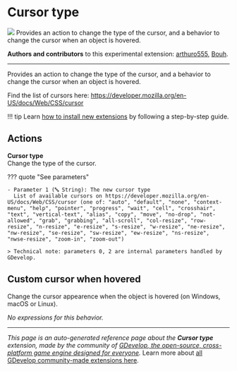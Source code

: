 # Cursor type

<img src="https://resources.gdevelop-app.com/assets/Icons/cursor-default-outline.svg" class="extension-icon"></img>
Provides an action to change the type of the cursor, and a behavior to change the cursor when an object is hovered.

**Authors and contributors** to this experimental extension: [arthuro555](https://gd.games/arthuro555), [Bouh](https://gd.games/Bouh).

---

Provides an action to change the type of the cursor, and a behavior to change the cursor when an object is hovered.

Find the list of cursors here: https://developer.mozilla.org/en-US/docs/Web/CSS/cursor

!!! tip
    Learn [how to install new extensions](/gdevelop5/extensions/search) by following a step-by-step guide.

## Actions

**Cursor type**  
Change the type of the cursor.

??? quote "See parameters"

    - Parameter 1 (🔤 String): The new cursor type
      List of available cursors on https://developer.mozilla.org/en-US/docs/Web/CSS/cursor (one of: "auto", "default", "none", "context-menu", "help", "pointer", "progress", "wait", "cell", "crosshair", "text", "vertical-text", "alias", "copy", "move", "no-drop", "not-allowed", "grab", "grabbing", "all-scroll", "col-resize", "row-resize", "n-resize", "e-resize", "s-resize", "w-resize", "ne-resize", "nw-resize", "se-resize", "sw-resize", "ew-resize", "ns-resize", "nwse-resize", "zoom-in", "zoom-out")

    > Technical note: parameters 0, 2 are internal parameters handled by GDevelop.



## Custom cursor when hovered 

Change the cursor appearence when the object is hovered (on Windows, macOS or Linux). 

_No expressions for this behavior._



---

*This page is an auto-generated reference page about the **Cursor type** extension, made by the community of [GDevelop, the open-source, cross-platform game engine designed for everyone](https://gdevelop.io/).* Learn more about [all GDevelop community-made extensions here](/gdevelop5/extensions).